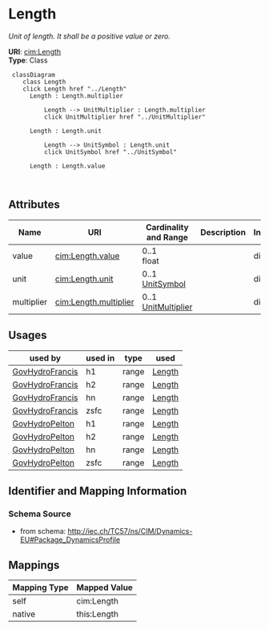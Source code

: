 # Length


_Unit of length. It shall be a positive value or zero._





**URI**: [cim:Length](http://iec.ch/TC57/CIM100#Length)<br />
**Type**: Class




```mermaid
 classDiagram
    class Length
    click Length href "../Length"
      Length : Length.multiplier
        
          Length --> UnitMultiplier : Length.multiplier
          click UnitMultiplier href "../UnitMultiplier"
        
      Length : Length.unit
        
          Length --> UnitSymbol : Length.unit
          click UnitSymbol href "../UnitSymbol"
        
      Length : Length.value
        
      
```




<!-- no inheritance hierarchy -->


## Attributes


| Name | URI | Cardinality and Range | Description | Inheritance |
| ---  | --- | --- | --- | --- |
| value | [cim:Length.value](http://iec.ch/TC57/CIM100#Length.value) | 0..1 <br />  float  |  | direct |
| unit | [cim:Length.unit](http://iec.ch/TC57/CIM100#Length.unit) | 0..1 <br />  [UnitSymbol](UnitSymbol.md)  |  | direct |
| multiplier | [cim:Length.multiplier](http://iec.ch/TC57/CIM100#Length.multiplier) | 0..1 <br />  [UnitMultiplier](UnitMultiplier.md)  |  | direct |





## Usages

| used by | used in | type | used |
| ---  | --- | --- | --- |
| [GovHydroFrancis](GovHydroFrancis.md) | h1 | range | [Length](Length.md) |
| [GovHydroFrancis](GovHydroFrancis.md) | h2 | range | [Length](Length.md) |
| [GovHydroFrancis](GovHydroFrancis.md) | hn | range | [Length](Length.md) |
| [GovHydroFrancis](GovHydroFrancis.md) | zsfc | range | [Length](Length.md) |
| [GovHydroPelton](GovHydroPelton.md) | h1 | range | [Length](Length.md) |
| [GovHydroPelton](GovHydroPelton.md) | h2 | range | [Length](Length.md) |
| [GovHydroPelton](GovHydroPelton.md) | hn | range | [Length](Length.md) |
| [GovHydroPelton](GovHydroPelton.md) | zsfc | range | [Length](Length.md) |






## Identifier and Mapping Information







### Schema Source


* from schema: http://iec.ch/TC57/ns/CIM/Dynamics-EU#Package_DynamicsProfile





## Mappings

| Mapping Type | Mapped Value |
| ---  | ---  |
| self | cim:Length |
| native | this:Length |




